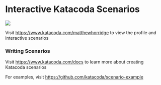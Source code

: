 # Interactive Katacoda Scenarios

[![](http://shields.katacoda.com/katacoda/matthewhorridge/count.svg)](https://www.katacoda.com/matthewhorridge "Get your profile on Katacoda.com")

Visit https://www.katacoda.com/matthewhorridge to view the profile and interactive scenarios

### Writing Scenarios
Visit https://www.katacoda.com/docs to learn more about creating Katacoda scenarios

For examples, visit https://github.com/katacoda/scenario-example
